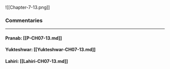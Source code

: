 ![[Chapter-7-13.png]]

### Commentaries

---

#### Pranab: [[P-CH07-13.md]]

#### Yukteshwar: [[Yukteshwar-CH07-13.md]]

#### Lahiri: [[Lahiri-CH07-13.md]]
